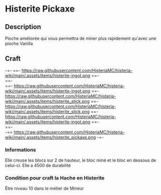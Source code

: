 # Histerite Pickaxe

## Description
Pioche améliorée qui vous permettra de miner plus rapidement qu'avec une pioche Vanilla

## Craft
-=-
 ==- https://raw.githubusercontent.com/HisteriaMC/histeria-wiki/main/.assets/items/histerite-ingot.png
 ==-  
 ==-  
 ==- https://raw.githubusercontent.com/HisteriaMC/histeria-wiki/main/.assets/items/histerite-ingot.png
 ==- https://raw.githubusercontent.com/HisteriaMC/histeria-wiki/main/.assets/items/histerite_stick.png
 ==- https://raw.githubusercontent.com/HisteriaMC/histeria-wiki/main/.assets/items/histerite_stick.png
 ==- https://raw.githubusercontent.com/HisteriaMC/histeria-wiki/main/.assets/items/histerite-ingot.png
 ==-  
 ==-  
 -== https://raw.githubusercontent.com/HisteriaMC/histeria-wiki/main/.assets/items/histerite_pickaxe.png
-=-

### Informations
Elle creuse les blocs sur 2 de hauteur, le bloc miné et le bloc en dessous de celui-ci.
Elle a 4500 de durabilité

### Condition pour craft la Hache en Histerite
Être niveau 10 dans le métier de Mineur